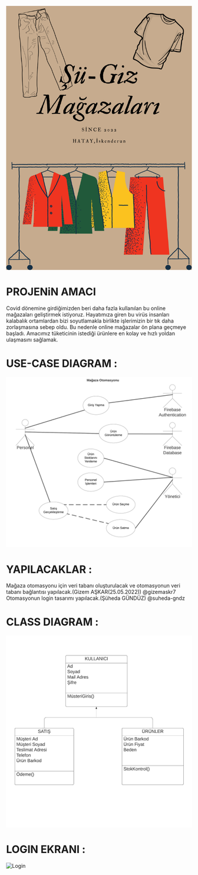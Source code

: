 ![Proje Kapağı](https://github.com/Iskenderun-Technical-University/su-giz_magazalari/blob/master/image/ŞU-GİZ%20BUTİK%20MAĞAZASI.png)
<br/>


# PROJENiN AMACI
Covid dönemine girdiğimizden beri daha fazla kullanılan bu online mağazaları geliştirmek istiyoruz. Hayatımıza giren bu virüs insanları kalabalık ortamlardan bizi soyutlamakla
birlikte işlerimizin bir tık daha zorlaşmasına sebep oldu. Bu nedenle online mağazalar ön plana geçmeye başladı.
Amacımız tüketicinin istediği ürünlere en kolay ve hızlı yoldan ulaşmasını sağlamak. 

# USE-CASE DIAGRAM : 
![Diagram](https://github.com/Iskenderun-Technical-University/su-giz_magazalari/blob/master/image/Use%20case%20diagram.png)

# YAPILACAKLAR : <br/>
Mağaza otomasyonu için veri tabanı oluşturulacak ve otomasyonun veri tabanı bağlantısı yapılacak.(Gizem AŞKAR(25.05.2022)) @gizemaskr7 <br/>
Otomasyonun login tasarımı yapılacak.(Şüheda GÜNDÜZ) @suheda-gndz <br/>

# CLASS DIAGRAM : 
![Class Diagram](https://github.com/Iskenderun-Technical-University/su-giz_magazalari/blob/master/image/Class%20Diagram.png)

# LOGIN EKRANI : 
![Login](https://github.com/Iskenderun-Technical-University/su-giz_magazalari/blob/master/image/loginekran%C4%B1.png)

